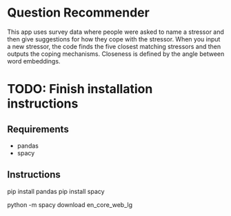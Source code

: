 # Question Recommender

This app uses survey data where people were asked to name a stressor and then give suggestions for how they cope with the stressor. When you input a new stressor, the code finds the five closest matching stressors and then outputs the coping mechanisms. Closeness is defined by the angle between word embeddings.

# TODO: Finish installation instructions

## Requirements
* pandas
* spacy

## Instructions

pip install pandas
pip install spacy

python -m spacy download en_core_web_lg
